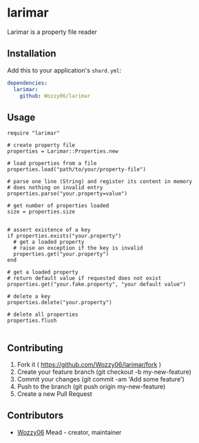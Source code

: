 # larimar

Larimar is a property file reader

## Installation

Add this to your application's `shard.yml`:

```yaml
dependencies:
  larimar:
    github: Wozzy06/larimar
```

## Usage

```crystal
require "larimar"

# create property file
properties = Larimar::Properties.new

# load properties from a file
properties.load("path/to/your/property-file")

# parse one line (String) and register its content in memory
# does nothing on invalid entry
properties.parse("your.property=value")

# get number of properties loaded
size = properties.size


# assert existence of a key
if properties.exists("your.property")
  # get a loaded property
  # raise an exception if the key is invalid
  properties.get("your.property")
end

# get a loaded property
# return default value if requested does not exist
properties.get("your.fake.property", "your default value")

# delete a key
properties.delete("your.property")

# delete all properties
properties.flush


```

## Contributing

1. Fork it ( https://github.com/Wozzy06/larimar/fork )
2. Create your feature branch (git checkout -b my-new-feature)
3. Commit your changes (git commit -am 'Add some feature')
4. Push to the branch (git push origin my-new-feature)
5. Create a new Pull Request

## Contributors

- [Wozzy06](https://github.com/Wozzy06) Mead - creator, maintainer
